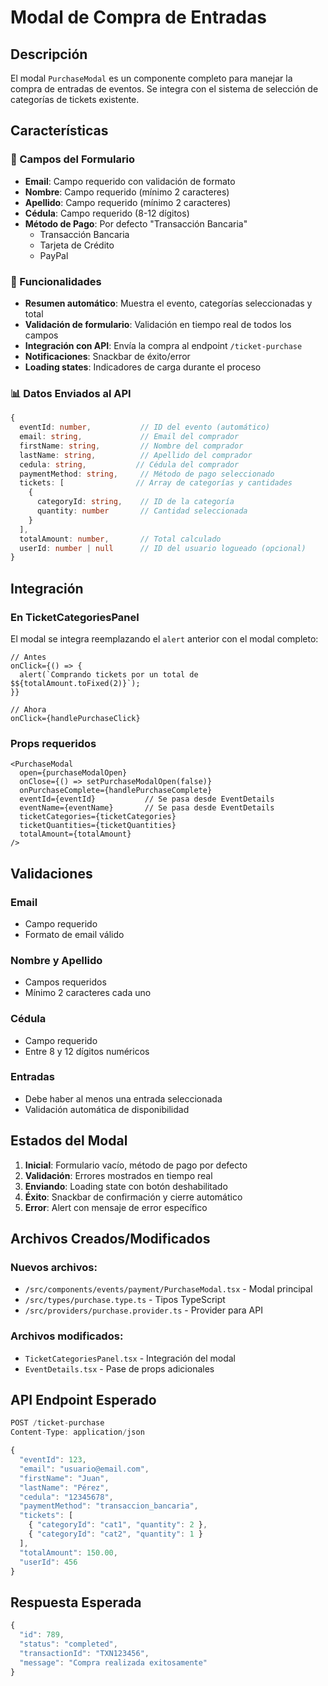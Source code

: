 # Modal de Compra de Entradas

## Descripción
El modal `PurchaseModal` es un componente completo para manejar la compra de entradas de eventos. Se integra con el sistema de selección de categorías de tickets existente.

## Características

### 📝 Campos del Formulario
- **Email**: Campo requerido con validación de formato
- **Nombre**: Campo requerido (mínimo 2 caracteres)
- **Apellido**: Campo requerido (mínimo 2 caracteres)
- **Cédula**: Campo requerido (8-12 dígitos)
- **Método de Pago**: Por defecto "Transacción Bancaria"
  - Transacción Bancaria
  - Tarjeta de Crédito
  - PayPal

### 🎫 Funcionalidades
- **Resumen automático**: Muestra el evento, categorías seleccionadas y total
- **Validación de formulario**: Validación en tiempo real de todos los campos
- **Integración con API**: Envía la compra al endpoint `/ticket-purchase`
- **Notificaciones**: Snackbar de éxito/error
- **Loading states**: Indicadores de carga durante el proceso

### 📊 Datos Enviados al API
```typescript
{
  eventId: number,           // ID del evento (automático)
  email: string,             // Email del comprador
  firstName: string,         // Nombre del comprador
  lastName: string,          // Apellido del comprador
  cedula: string,           // Cédula del comprador
  paymentMethod: string,     // Método de pago seleccionado
  tickets: [                // Array de categorías y cantidades
    {
      categoryId: string,    // ID de la categoría
      quantity: number       // Cantidad seleccionada
    }
  ],
  totalAmount: number,       // Total calculado
  userId: number | null      // ID del usuario logueado (opcional)
}
```

## Integración

### En TicketCategoriesPanel
El modal se integra reemplazando el `alert` anterior con el modal completo:

```tsx
// Antes
onClick={() => {
  alert(`Comprando tickets por un total de $${totalAmount.toFixed(2)}`);
}}

// Ahora
onClick={handlePurchaseClick}
```

### Props requeridos
```tsx
<PurchaseModal
  open={purchaseModalOpen}
  onClose={() => setPurchaseModalOpen(false)}
  onPurchaseComplete={handlePurchaseComplete}
  eventId={eventId}           // Se pasa desde EventDetails
  eventName={eventName}       // Se pasa desde EventDetails
  ticketCategories={ticketCategories}
  ticketQuantities={ticketQuantities}
  totalAmount={totalAmount}
/>
```

## Validaciones

### Email
- Campo requerido
- Formato de email válido

### Nombre y Apellido
- Campos requeridos
- Mínimo 2 caracteres cada uno

### Cédula
- Campo requerido
- Entre 8 y 12 dígitos numéricos

### Entradas
- Debe haber al menos una entrada seleccionada
- Validación automática de disponibilidad

## Estados del Modal

1. **Inicial**: Formulario vacío, método de pago por defecto
2. **Validación**: Errores mostrados en tiempo real
3. **Enviando**: Loading state con botón deshabilitado
4. **Éxito**: Snackbar de confirmación y cierre automático
5. **Error**: Alert con mensaje de error específico

## Archivos Creados/Modificados

### Nuevos archivos:
- `/src/components/events/payment/PurchaseModal.tsx` - Modal principal
- `/src/types/purchase.type.ts` - Tipos TypeScript
- `/src/providers/purchase.provider.ts` - Provider para API

### Archivos modificados:
- `TicketCategoriesPanel.tsx` - Integración del modal
- `EventDetails.tsx` - Pase de props adicionales

## API Endpoint Esperado

```typescript
POST /ticket-purchase
Content-Type: application/json

{
  "eventId": 123,
  "email": "usuario@email.com",
  "firstName": "Juan",
  "lastName": "Pérez",
  "cedula": "12345678",
  "paymentMethod": "transaccion_bancaria",
  "tickets": [
    { "categoryId": "cat1", "quantity": 2 },
    { "categoryId": "cat2", "quantity": 1 }
  ],
  "totalAmount": 150.00,
  "userId": 456
}
```

## Respuesta Esperada

```typescript
{
  "id": 789,
  "status": "completed",
  "transactionId": "TXN123456",
  "message": "Compra realizada exitosamente"
}
```
